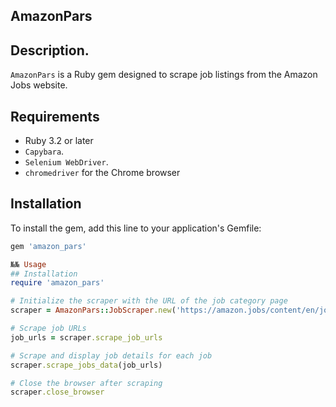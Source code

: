 ## AmazonPars

## Description.

`AmazonPars` is a Ruby gem designed to scrape job listings from the Amazon Jobs website.


## Requirements

- Ruby 3.2 or later
- `Capybara`.
- `Selenium WebDriver`.
- `chromedriver` for the Chrome browser


## Installation

To install the gem, add this line to your application's Gemfile:

```ruby
gem 'amazon_pars'

№№ Usage
## Installation
require 'amazon_pars'

# Initialize the scraper with the URL of the job category page
scraper = AmazonPars::JobScraper.new('https://amazon.jobs/content/en/job-categories/administrative-support')

# Scrape job URLs
job_urls = scraper.scrape_job_urls

# Scrape and display job details for each job
scraper.scrape_jobs_data(job_urls)

# Close the browser after scraping
scraper.close_browser
